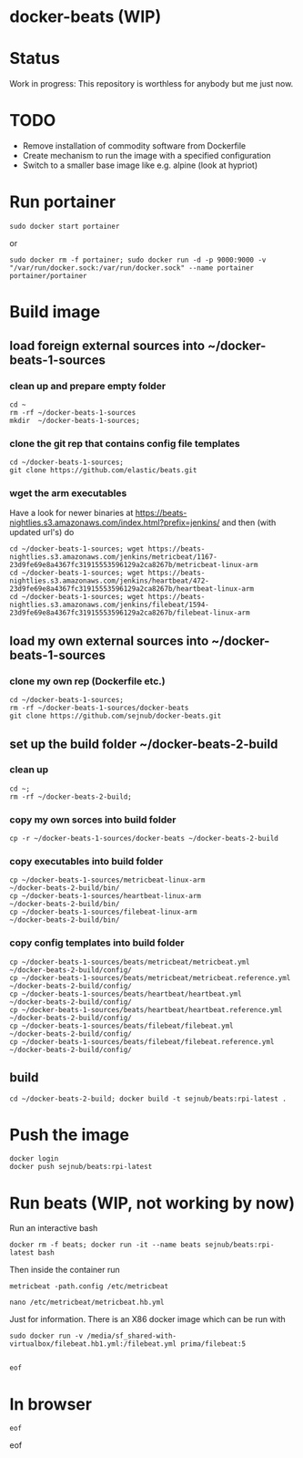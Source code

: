 # docker-beats (WIP)


# Status 
Work in progress: This repository is worthless for anybody but me just now.


# TODO

* Remove installation of commodity software from Dockerfile
* Create mechanism to run the image with a specified configuration
* Switch to a smaller base image like e.g. alpine (look at hypriot)


# Run portainer
    sudo docker start portainer

or

    sudo docker rm -f portainer; sudo docker run -d -p 9000:9000 -v "/var/run/docker.sock:/var/run/docker.sock" --name portainer portainer/portainer


# Build image 

    
## load foreign external sources into ~/docker-beats-1-sources

### clean up and prepare empty folder
    cd ~
    rm -rf ~/docker-beats-1-sources
    mkdir  ~/docker-beats-1-sources;    
    
### clone the git rep that contains config file templates
    cd ~/docker-beats-1-sources; 
    git clone https://github.com/elastic/beats.git
    
### wget the arm executables 
Have a look for newer binaries at https://beats-nightlies.s3.amazonaws.com/index.html?prefix=jenkins/ and then (with updated url's) do

    cd ~/docker-beats-1-sources; wget https://beats-nightlies.s3.amazonaws.com/jenkins/metricbeat/1167-23d9fe69e8a4367fc31915553596129a2ca8267b/metricbeat-linux-arm 
    cd ~/docker-beats-1-sources; wget https://beats-nightlies.s3.amazonaws.com/jenkins/heartbeat/472-23d9fe69e8a4367fc31915553596129a2ca8267b/heartbeat-linux-arm
    cd ~/docker-beats-1-sources; wget https://beats-nightlies.s3.amazonaws.com/jenkins/filebeat/1594-23d9fe69e8a4367fc31915553596129a2ca8267b/filebeat-linux-arm
    

## load my own external sources into ~/docker-beats-1-sources

### clone my own rep (Dockerfile etc.)
    cd ~/docker-beats-1-sources; 
    rm -rf ~/docker-beats-1-sources/docker-beats
    git clone https://github.com/sejnub/docker-beats.git
        


## set up the build folder ~/docker-beats-2-build    

### clean up
    cd ~; 
    rm -rf ~/docker-beats-2-build; 
    

### copy my own sorces into build folder
    cp -r ~/docker-beats-1-sources/docker-beats ~/docker-beats-2-build

### copy executables into build folder 
    cp ~/docker-beats-1-sources/metricbeat-linux-arm                  ~/docker-beats-2-build/bin/
    cp ~/docker-beats-1-sources/heartbeat-linux-arm                   ~/docker-beats-2-build/bin/
    cp ~/docker-beats-1-sources/filebeat-linux-arm                    ~/docker-beats-2-build/bin/


### copy config templates into build folder
    cp ~/docker-beats-1-sources/beats/metricbeat/metricbeat.yml           ~/docker-beats-2-build/config/
    cp ~/docker-beats-1-sources/beats/metricbeat/metricbeat.reference.yml ~/docker-beats-2-build/config/
    cp ~/docker-beats-1-sources/beats/heartbeat/heartbeat.yml             ~/docker-beats-2-build/config/
    cp ~/docker-beats-1-sources/beats/heartbeat/heartbeat.reference.yml   ~/docker-beats-2-build/config/
    cp ~/docker-beats-1-sources/beats/filebeat/filebeat.yml               ~/docker-beats-2-build/config/
    cp ~/docker-beats-1-sources/beats/filebeat/filebeat.reference.yml     ~/docker-beats-2-build/config/
    
## build
    cd ~/docker-beats-2-build; docker build -t sejnub/beats:rpi-latest .


# Push the image 

    docker login
    docker push sejnub/beats:rpi-latest
    

# Run beats (WIP, not working by now)

Run an interactive bash

    docker rm -f beats; docker run -it --name beats sejnub/beats:rpi-latest bash

Then inside the container run

    metricbeat -path.config /etc/metricbeat 
    
    nano /etc/metricbeat/metricbeat.hb.yml
    
    
Just for information. There is an X86 docker image which can be run with

    sudo docker run -v /media/sf_shared-with-virtualbox/filebeat.hb1.yml:/filebeat.yml prima/filebeat:5


    eof



# In browser

    eof
 
 
 
 
 
 
eof
